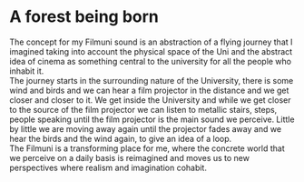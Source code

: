 # A forest being born

The concept for my Filmuni sound is an abstraction of a flying journey that I imagined taking into account the physical space of the Uni and the abstract idea of cinema as something central to the university for all the people who inhabit it.
<br>
The journey starts in the surrounding nature of the University, there is some wind and birds and we can hear a film projector in the distance and we get closer and closer to it. We get inside the University and while we get closer to the source of the film projector we can listen to metallic stairs, steps, people speaking until the film projector is the main sound we perceive. Little by little we are moving away again until the projector fades away and we hear the birds and the wind again, to give an idea of a loop.
<br>
The Filmuni is a transforming place for me, where the concrete world that we perceive on a daily basis is reimagined and moves us to new perspectives where realism and imagination cohabit.

